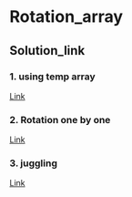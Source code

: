 # Rotation_array

## Solution_link

### 1. using temp array
[Link](https://github.com/woongjoonchoi/CodingAbilityIncreaseChallange/tree/main/2022_01/0116)

### 2. Rotation one by one

[Link](https://github.com/woongjoonchoi/CodingAbilityIncreaseChallange/tree/main/2022_01/0116)

### 3. juggling

[Link](https://github.com/woongjoonchoi/CodingAbilityIncreaseChallange/tree/main/2022_01/0117)